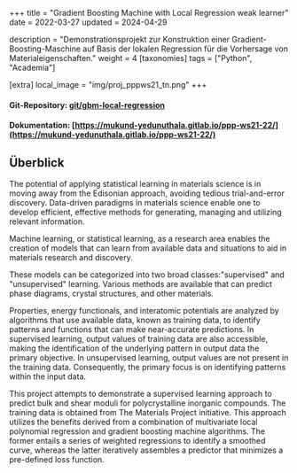 +++
title = "Gradient Boosting Machine with Local Regression weak learner"
date = 2022-03-27
updated = 2024-04-29

description = "Demonstrationsprojekt zur Konstruktion einer Gradient-Boosting-Maschine auf Basis der lokalen Regression für die Vorhersage von Materialeigenschaften."
weight = 4
[taxonomies]
tags = ["Python", "Academia"]

[extra]
local_image = "img/proj_pppws21_tn.png"
+++
#### Git-Repository: [git/gbm-local-regression](https://git.mukund-yedunuthala.de/mukund-yedunuthala/gbm-local-regression)
#### Dokumentation: [https://mukund-yedunuthala.gitlab.io/ppp-ws21-22/](https://mukund-yedunuthala.gitlab.io/ppp-ws21-22/)

## Überblick
The potential of applying statistical learning in materials science is in moving away from the Edisonian approach, avoiding tedious trial-and-error discovery. Data-driven paradigms in materials science enable one to develop efficient, effective methods for generating, managing and utilizing relevant information.


Machine learning, or statistical learning, as a research area enables the creation of models that can 
learn from available data and situations to aid in materials research and discovery.  

These models can be categorized into two broad classes:"supervised" and "unsupervised" learning. Various methods are available that can predict phase diagrams, crystal structures, and other materials.

Properties, energy functionals, and interatomic potentials are analyzed by algorithms that use 
available data, known as training data, to identify patterns and functions that can make near-accurate
predictions. In supervised learning, output values of training data are also accessible, making the identification of the underlying  pattern in output data the primary objective. In unsupervised
learning, output values are not present in the training data. 
Consequently, the primary focus is on identifying patterns within the input data.

This project attempts to demonstrate a supervised learning approach to predict bulk and shear moduli for 
polycrystalline inorganic compounds. The training data is obtained from The Materials Project initiative.
This approach utilizes the benefits derived from a combination of 
multivariate local polynomial regression and gradient boosting machine algorithms. The former 
entails a series of weighted regressions to identify a smoothed curve, whereas the latter iteratively
assembles a predictor that minimizes a pre-defined loss function.
